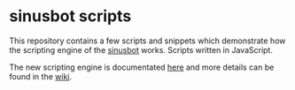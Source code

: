 # sinusbot scripts

This repository contains a few scripts and snippets which demonstrate how the scripting engine of the [sinusbot](https://sinusbot.com) works. Scripts written in JavaScript.

The new scripting engine is documentated [here](https://www.sinusbot.com/docs/scripting/) and more details can be found in the [wiki](https://wiki.sinusbot.com/en:guides:features:scripts).
